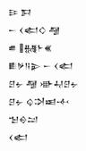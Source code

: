 <div class='block'>
<div class='line'>𒄿 𒁕</div>
<div class='line'>𒀸 𒌋𒅗𒄭 𒆷</div>
<div class='line'>𒌑 𒉆𒈨𒌍</div>
<div class='line'>𒀾𒃻𒀀𒉌 𒀸 𒌋𒅗</div>
<div class='line'>𒆪𒉡 𒆷 𒀝𒄷𒆪𒉡</div>
<div class='line'>𒆪𒉡 𒌒𒋫𒀜𒋾</div>
<div class='line'>𒈠𒀪𒁺</div>
<div class='line'>𒌋𒅗</div>
</div>